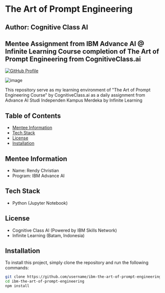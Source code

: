 # The Art of Prompt Engineering
## Author: Cognitive Class AI
## Mentee Assignment from IBM Advance AI @ Infinite Learning Course completion of The Art of Prompt Engineering from CognitiveClass.ai

[![GitHub Profile](https://img.shields.io/badge/GitHub-Profile-green)](https://github.com/rendychristiann)

![image](https://github.com/rendychristiann/ibm-the-art-of-prompt-engineering/assets/78911479/30e438bb-1376-4824-8859-e2dd5b752a60)

This repository serve as my learning environment of "The Art of Prompt Engineering Course" by CognitiveClass.ai as a daily assignment from Advance AI Studi Independen Kampus Merdeka by Infinite Learning

## Table of Contents
- [Mentee Information](#Mentee-Information)
- [Tech Stack](#Tech-Stack)
- [License](#license)
- [Installation](#Installation)

## Mentee Information
- Name: Rendy Christian
- Program: IBM Advance AI

## Tech Stack
* Python (Jupyter Notebook)

## License
- Cognitive Class AI (Powered by IBM Skills Network)
- Infinite Learning (Batam, Indonesia)

## Installation
To install this project, simply clone the repository and run the following commands:

```bash
git clone https://github.com/username/ibm-the-art-of-prompt-engineering.git
cd ibm-the-art-of-prompt-engineering
npm install
